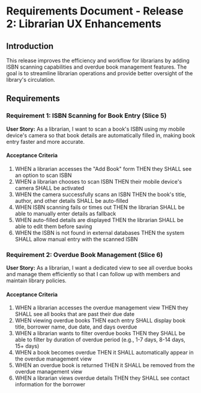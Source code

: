 # Requirements Document - Release 2: Librarian UX Enhancements

## Introduction

This release improves the efficiency and workflow for librarians by adding ISBN scanning capabilities and overdue book management features. The goal is to streamline librarian operations and provide better oversight of the library's circulation.

## Requirements

### Requirement 1: ISBN Scanning for Book Entry (Slice 5)

**User Story:** As a librarian, I want to scan a book's ISBN using my mobile device's camera so that book details are automatically filled in, making book entry faster and more accurate.

#### Acceptance Criteria

1. WHEN a librarian accesses the "Add Book" form THEN they SHALL see an option to scan ISBN
2. WHEN a librarian chooses to scan ISBN THEN their mobile device's camera SHALL be activated
3. WHEN the camera successfully scans an ISBN THEN the book's title, author, and other details SHALL be auto-filled
4. WHEN ISBN scanning fails or times out THEN the librarian SHALL be able to manually enter details as fallback
5. WHEN auto-filled details are displayed THEN the librarian SHALL be able to edit them before saving
6. WHEN the ISBN is not found in external databases THEN the system SHALL allow manual entry with the scanned ISBN

### Requirement 2: Overdue Book Management (Slice 6)

**User Story:** As a librarian, I want a dedicated view to see all overdue books and manage them efficiently so that I can follow up with members and maintain library policies.

#### Acceptance Criteria

1. WHEN a librarian accesses the overdue management view THEN they SHALL see all books that are past their due date
2. WHEN viewing overdue books THEN each entry SHALL display book title, borrower name, due date, and days overdue
3. WHEN a librarian wants to filter overdue books THEN they SHALL be able to filter by duration of overdue period (e.g., 1-7 days, 8-14 days, 15+ days)
4. WHEN a book becomes overdue THEN it SHALL automatically appear in the overdue management view
5. WHEN an overdue book is returned THEN it SHALL be removed from the overdue management view
6. WHEN a librarian views overdue details THEN they SHALL see contact information for the borrower